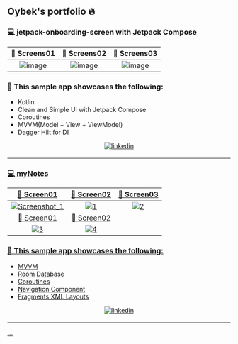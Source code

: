 ## Oybek's portfolio 🔥

### 💻 jetpack-onboarding-screen with Jetpack Compose

📸 Screens01            |  📸 Screens02  |  📸 Screens03
:-------------------------:|:-------------------------:|:-------------------------:
![image](https://github.com/oybekjon94/my-portfolio/assets/91370134/93f8f7e6-c004-4ea8-b1d6-f0026c2995ee) | ![image](https://github.com/oybekjon94/my-portfolio/assets/91370134/5f5da296-f9c1-453e-ad17-9d7a99821c55) | ![image](https://github.com/oybekjon94/my-portfolio/assets/91370134/91908384-7716-4f22-9285-e63e3745b570)

### 🔨 This sample app showcases the following:

- Kotlin
- Clean and Simple UI with Jetpack Compose
- Coroutines
- MVVM(Model + View + ViewModel)
- Dagger Hilt for DI

<div align="center">
<a href="https://github.com/oybekjon94/jetpack-onboarding-screen" target="_blank">
<img src=https://img.shields.io/badge/GitHub-100000?style=for-the-badge&logo=github&logoColor=white alt=linkedin style="margin-bottom: 5px;" />
</div>

________________________________________________________________________________________________

### 💻 myNotes

📸 Screen01            |  📸 Screen02  |  📸 Screen03
:-------------------------:|:-------------------------:|:-------------------------:
 ![Screenshot_1](https://github.com/oybekjon94/my-portfolio/assets/91370134/e9c2bab0-ffe6-4c85-a526-06b6177c5efb) | ![1](https://github.com/oybekjon94/my-portfolio/assets/91370134/b0ffd336-04fe-4c34-b378-5f908f7d3acd) | ![2](https://github.com/oybekjon94/my-portfolio/assets/91370134/5218bc93-250b-4088-9a9f-51a45b5bb26c)
📸 Screen01            |  📸 Screen02  | 
![3](https://github.com/oybekjon94/my-portfolio/assets/91370134/3a918ef9-d34c-49d1-9f13-f7e0176feba4) | ![4](https://github.com/oybekjon94/my-portfolio/assets/91370134/364a26f7-9752-4643-a02e-b6ab17bc058e)

### 🔨 This sample app showcases the following:

- MVVM
- Room Database
- Coroutines
- Navigation Component 
- Fragments XML Layouts

<div align="center">
<a href="https://github.com/oybekjon94/myNotes" target="_blank">
<img src=https://img.shields.io/badge/GitHub-100000?style=for-the-badge&logo=github&logoColor=white alt=linkedin style="margin-bottom: 5px;" />
</div>

________________________________________________________________________________________________
...
